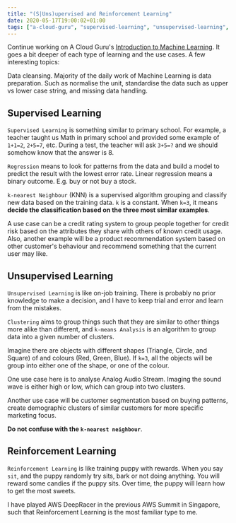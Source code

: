 ```yaml
---
title: "(S|Uns)upervised and Reinforcement Learning"
date: 2020-05-17T19:00:02+01:00
tags: ["a-cloud-guru", "supervised-learning", "unsupervised-learning", "regression", "reinforcement-learning", "k-nearest-neighbour", "k-means-clustering"]
---
```


Continue working on A Cloud Guru's [Introduction to Machine Learning](https://acloud.guru/learn/intro-machine-learning).
It goes a bit deeper of each type of learning and the use cases. A few interesting topics:

Data cleansing. Majority of the daily work of Machine Learning is data preparation.
Such as normalise the unit, standardise the data such as upper vs lower case string, and missing data handling.

## Supervised Learning

`Supervised Learning` is something similar to primary school.
For example, a teacher taught us Math in primary school and provided some example of `1+1=2`, `2+5=7`, etc.
During a test, the teacher will ask `3+5=?` and we should somehow know that the answer is 8.

`Regression` means to look for patterns from the data and build a model to predict the result with the lowest error rate.
Linear regression means a binary outcome. E.g. buy or not buy a stock.

`k-nearest Neighbour` (KNN) is a supervised algorithm grouping and classify new data based on the training data. `k` is a constant.
When `k=3`, it means **decide the classification based on the three most similar examples**.

A use case can be a credit rating system to group people together for credit risk based on the attributes they share with others of known credit usage.
Also, another example will be a product recommendation system based on other customer's behaviour and recommend something that the current user may like.

## Unsupervised Learning

`Unsupervised Learning` is like on-job training.
There is probably no prior knowledge to make a decision, and I have to keep trial and error and learn from the mistakes.

`Clustering` aims to group things such that they are similar to other things more alike than different,
and `k-means Analysis` is an algorithm to group data into a given number of clusters.

Imagine there are objects with different shapes (Triangle, Circle, and Square) of and colours (Red, Green, Blue).
If `k=3`, all the objects will be group into either one of the shape, or one of the colour.

One use case here is to analyse Analog Audio Stream. Imaging the sound wave is either high or low, which can group into two clusters.

Another use case will be customer segmentation based on buying patterns, create demographic clusters of similar customers for more specific marketing focus.

**Do not confuse with the `k-nearest neighbour`**.

## Reinforcement Learning

`Reinforcement Learning` is like training puppy with rewards. When you say `sit`, and the puppy randomly try sits, bark or not doing anything.
You will reward some candies if the puppy sits. Over time, the puppy will learn how to get the most sweets.

I have played AWS DeepRacer in the previous AWS Summit in Singapore, such that Reinforcement Learning is the most familiar type to me.
